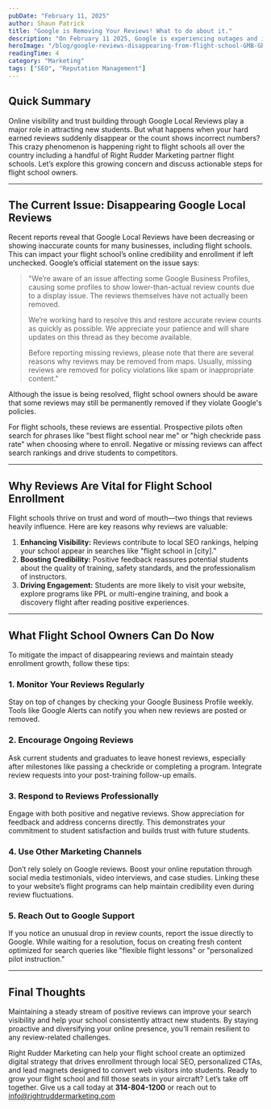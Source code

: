 ```yaml
---
pubDate: "February 11, 2025"
author: Shaun Patrick
title: "Google is Removing Your Reviews! What to do about it."
description: "On February 11 2025, Google is experiencing outages and issues which are removing reviews from Google profiles. Online visibility and trust building through Google Local Reviews play a major role in attracting new students. "
heroImage: "/blog/google-reviews-disappearing-from-flight-school-GMB-GBP-accounts.webp"
readingTime: 4
category: "Marketing"
tags: ["SEO", "Reputation Management"]
---
```


## Quick Summary

Online visibility and trust building through Google Local Reviews play a major role in attracting new students. But what happens when your hard earned reviews suddenly disappear or the count shows incorrect numbers? This crazy phenomenon is happening right to flight schools all over the country including a handful of Right Rudder Marketing partner flight schools.  Let’s explore this growing concern and discuss actionable steps for flight school owners.

---

## The Current Issue: Disappearing Google Local Reviews

Recent reports reveal that Google Local Reviews have been decreasing or showing inaccurate counts for many businesses, including flight schools. This can impact your flight school’s online credibility and enrollment if left unchecked. Google’s official statement on the issue says:

> "We’re aware of an issue affecting some Google Business Profiles, causing some profiles to show lower-than-actual review counts due to a display issue. The reviews themselves have not actually been removed.
>
> We’re working hard to resolve this and restore accurate review counts as quickly as possible. We appreciate your patience and will share updates on this thread as they become available.
>
> Before reporting missing reviews, please note that there are several reasons why reviews may be removed from maps. Usually, missing reviews are removed for policy violations like spam or inappropriate content."

Although the issue is being resolved, flight school owners should be aware that some reviews may still be permanently removed if they violate Google's policies.

For flight schools, these reviews are essential. Prospective pilots often search for phrases like "best flight school near me" or "high checkride pass rate" when choosing where to enroll. Negative or missing reviews can affect search rankings and drive students to competitors.

---

## Why Reviews Are Vital for Flight School Enrollment

Flight schools thrive on trust and word of mouth—two things that reviews heavily influence. Here are key reasons why reviews are valuable:

1. **Enhancing Visibility:** Reviews contribute to local SEO rankings, helping your school appear in searches like "flight school in [city]."
2. **Boosting Credibility:** Positive feedback reassures potential students about the quality of training, safety standards, and the professionalism of instructors.
3. **Driving Engagement:** Students are more likely to visit your website, explore programs like PPL or multi-engine training, and book a discovery flight after reading positive experiences.

---

## What Flight School Owners Can Do Now

To mitigate the impact of disappearing reviews and maintain steady enrollment growth, follow these tips:

### 1. **Monitor Your Reviews Regularly**
Stay on top of changes by checking your Google Business Profile weekly. Tools like Google Alerts can notify you when new reviews are posted or removed.

### 2. **Encourage Ongoing Reviews**
Ask current students and graduates to leave honest reviews, especially after milestones like passing a checkride or completing a program. Integrate review requests into your post-training follow-up emails.

### 3. **Respond to Reviews Professionally**
Engage with both positive and negative reviews. Show appreciation for feedback and address concerns directly. This demonstrates your commitment to student satisfaction and builds trust with future students.

### 4. **Use Other Marketing Channels**
Don’t rely solely on Google reviews. Boost your online reputation through social media testimonials, video interviews, and case studies. Linking these to your website’s flight programs can help maintain credibility even during review fluctuations.

### 5. **Reach Out to Google Support**
If you notice an unusual drop in review counts, report the issue directly to Google. While waiting for a resolution, focus on creating fresh content optimized for search queries like "flexible flight lessons" or "personalized pilot instruction."

---

## Final Thoughts

Maintaining a steady stream of positive reviews can improve your search visibility and help your school consistently attract new students. By staying proactive and diversifying your online presence, you’ll remain resilient to any review-related challenges.

Right Rudder Marketing can help your flight school create an optimized digital strategy that drives enrollment through local SEO, personalized CTAs, and lead magnets designed to convert web visitors into students. Ready to grow your flight school and fill those seats in your aircraft? Let’s take off together.  Give us a call today at **314-804-1200** or reach out to info@rightruddermarketing.com
